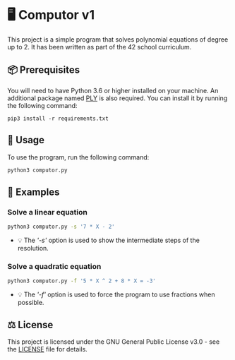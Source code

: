 # 🖥️ Computor v1

This project is a simple program that solves polynomial equations of degree up to 2. It has been written as part of the 42 school curriculum.

## 📦 Prerequisites

You will need to have Python 3.6 or higher installed on your machine.
An additional package named [PLY](https://www.dabeaz.com/ply) is also required.
You can install it by running the following command:
```
pip3 install -r requirements.txt
```

## 📖 Usage

To use the program, run the following command:
```sh
python3 computor.py
```

## 🔬 Examples

### Solve a linear equation

```sh
python3 computor.py -s '7 * X - 2'
```

- 💡 The *'-s'* option is used to show the intermediate steps of the resolution.

### Solve a quadratic equation

```sh
python3 computor.py -f '5 * X ^ 2 + 8 * X = -3'
```

- 💡 The *'-f'* option is used to force the program to use fractions when possible.

## ⚖️ License

This project is licensed under the GNU General Public License v3.0 - see the [LICENSE](LICENSE) file for details.
